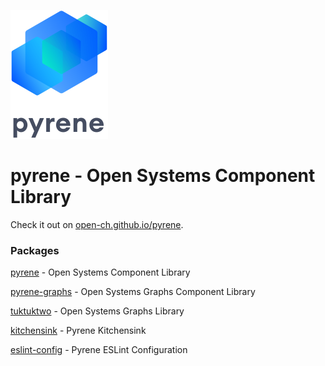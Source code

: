 ![pyrene](kitchensink/src/images/pyrene.svg)

# pyrene - Open Systems Component Library

Check it out on [open-ch.github.io/pyrene](https://open-ch.github.io/pyrene).

### Packages

[pyrene](./pyrene) - Open Systems Component Library

[pyrene-graphs](./pyrene-graphs) - Open Systems Graphs Component Library

[tuktuktwo](./tuktuktwo) - Open Systems Graphs Library

[kitchensink](./kitchensink) - Pyrene Kitchensink

[eslint-config](./eslint-config) - Pyrene ESLint Configuration


